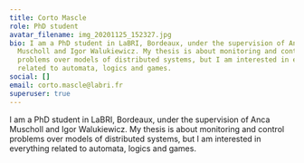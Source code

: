 ```yaml
---
title: Corto Mascle
role: PhD student
avatar_filename: img_20201125_152327.jpg
bio: I am a PhD student in LaBRI, Bordeaux, under the supervision of Anca
  Muscholl and Igor Walukiewicz. My thesis is about monitoring and control
  problems over models of distributed systems, but I am interested in everything
  related to automata, logics and games.
social: []
email: corto.mascle@labri.fr
superuser: true
---
```

I am a PhD student in LaBRI, Bordeaux, under the supervision of Anca
Muscholl and Igor Walukiewicz. My thesis is about monitoring and control
problems over models of distributed systems, but I am interested in everything
related to automata, logics and games.

